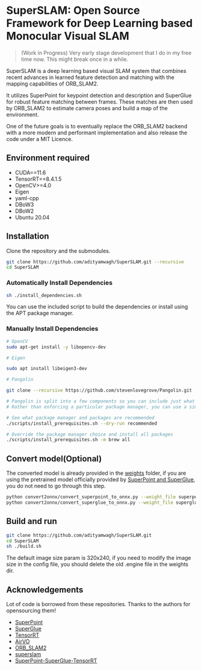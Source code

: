 # SuperSLAM: Open Source Framework for Deep Learning based Monocular Visual SLAM

> (Work in Progress) Very early stage development that I do in my free time now. This might break once in a while.
 
SuperSLAM is a deep learning based visual SLAM system that combines recent advances in learned feature detection and matching with the mapping capabilities of ORB_SLAM2. 

It utilizes SuperPoint for keypoint detection and description and SuperGlue for robust feature matching between frames. These matches are then used by ORB_SLAM2 to estimate camera poses and build a map of the environment.

One of the future goals is to eventually replace the ORB_SLAM2 backend with a more modern and performant implementation and also release the code under a MIT Licence.

## Environment required

* CUDA==11.6
* TensorRT==8.4.1.5
* OpenCV>=4.0
* Eigen
* yaml-cpp
* DBoW3
* DBoW2
* Ubuntu 20.04

## Installation

Clone the repository and the submodules.

```bash
git clone https://github.com/adityamwagh/SuperSLAM.git --recursive
cd SuperSLAM
```

### Automatically Install Dependencies

```bash
sh ./install_dependencies.sh
```

You can use the included script to build the dependencies or install using the APT package manager.

### Manually Install Dependencies

```bash
# OpenCV
sudo apt-get install -y libopencv-dev

# Eigen

sudo apt install libeigen3-dev

# Pangolin

git clone --recursive https://github.com/stevenlovegrove/Pangolin.git

# Pangolin is split into a few components so you can include just what you need. Most dependencies are optional so you can pick and mix for your needs.
# Rather than enforcing a particular package manager, you can use a simple script to generate a list of (required, recommended or all) packages for installation for that manager (e.g. apt, port, brew, dnf, pacman, vcpkg):

# See what package manager and packages are recommended
./scripts/install_prerequisites.sh --dry-run recommended

# Override the package manager choice and install all packages
./scripts/install_prerequisites.sh -m brew all
```

## Convert model(Optional)
The converted model is already provided in the [weights](./weights) folder, if you are using the pretrained model officially provided by [SuperPoint and SuperGlue](https://github.com/magicleap/SuperGluePretrainedNetwork), you do not need to go through this step.
```bash
python convert2onnx/convert_superpoint_to_onnx.py --weight_file superpoint_pth_file_path --output_dir superpoint_onnx_file_dir
python convert2onnx/convert_superglue_to_onnx.py --weight_file superglue_pth_file_path --output_dir superglue_onnx_file_dir
```

## Build and run
```bash
git clone https://github.com/adityamwagh/SuperSLAM.git
cd SuperSLAM
sh ./build.sh
```

The default image size param is 320x240, if you need to modify the image size in the config file, you should delete the old .engine file in the weights dir.

## Acknowledgements

Lot of code is borrowed from these repositories. Thanks to the authors for opensourcing them!
* [SuperPoint](https://github.com/magicleap/SuperPointPretrainedNetwork)
* [SuperGlue](https://github.com/magicleap/SuperGluePretrainedNetwork)
* [TensorRT](https://github.com/NVIDIA/TensorRT)
* [AirVO](https://github.com/xukuanHIT/AirVO)
* [ORB_SLAM2](https://github.com/raulmur/ORB_SLAM2)
* [superslam](https://github.com/klammecr/superslam)
* [SuperPoint-SuperGlue-TensorRT](https://github.com/yuefanhao/SuperPoint-SuperGlue-TensorRT)
